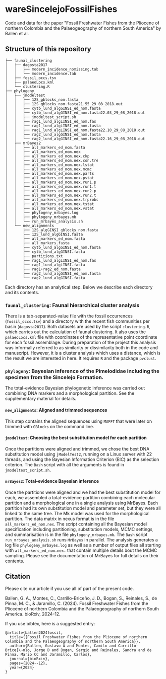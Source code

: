# wareSincelejoFossilFishes

Code and data for the paper "Fossil Freshwater Fishes from the Pliocene of northern Colombia and the Palaeogeography of northern South America" by Ballen et al.

## Structure of this repository

```
├── faunal_clustering
│   ├── dagosta2017
│   │   ├── modern_incidence_nomissing.tab
│   │   └── modern_incidence.tab
│   ├── fossil_occs.tsv
│   ├── palaeoLocs.kml
│   └── clustering.R
├── phylogeny
│   ├── jmodeltest
│   │   ├── 12S_gblocks_nom.fasta
│   │   ├── 12S_gblocks_nom.fasta21.55_29_08_2018.out
│   │   ├── cytb_lund_algGINSI_ed_nom.fasta
│   │   ├── cytb_lund_algGINSI_ed_nom.fasta22.03_29_08_2018.out
│   │   ├── jmodeltest_script.sh
│   │   ├── rag1_lund_algLINSI_ed_nom.fas
│   │   ├── rag1_lund_algLINSI_ed_nom.fasta
│   │   ├── rag1_lund_algLINSI_ed_nom.fasta22.10_29_08_2018.out
│   │   ├── rag2_lund_algGINSI_ed_nom.fasta
│   │   └── rag2_lund_algGINSI_ed_nom.fasta22.16_29_08_2018.out
│   ├── mrBayes2
│   │   ├── all_markers_ed_nom.fasta
│   │   ├── all_markers_ed_nom.nex
│   │   ├── all_markers_ed_nom.nex.ckp
│   │   ├── all_markers_ed_nom.nex.con.tre
│   │   ├── all_markers_ed_nom.nex.lstat
│   │   ├── all_markers_ed_nom.nex.mcmc
│   │   ├── all_markers_ed_nom.nex.parts
│   │   ├── all_markers_ed_nom.nex.pstat
│   │   ├── all_markers_ed_nom.nex.run1.p
│   │   ├── all_markers_ed_nom.nex.run1.t
│   │   ├── all_markers_ed_nom.nex.run2.p
│   │   ├── all_markers_ed_nom.nex.run2.t
│   │   ├── all_markers_ed_nom.nex.trprobs
│   │   ├── all_markers_ed_nom.nex.tstat
│   │   ├── all_markers_ed_nom.nex.vstat
│   │   ├── phylogeny_mrbayes.log
│   │   ├── phylogeny_mrbayes.mb
│   │   └── run_mrbayes_analysis.sh
│   └── new_alignments
│       ├── 12S_algGINSI_gblocks_nom.fasta
│       ├── 12S_lund_algGINSI.fasta
│       ├── all_markers_ed_nom.fasta
│       ├── all_markers.fasta
│       ├── cytb_lund_algGINSI_ed_nom.fasta
│       ├── cytb_lund_algGINSI.fasta
│       ├── partitions.txt
│       ├── rag1_lund_algLINSI_ed_nom.fas
│       ├── rag1_lund_algLINSI.fasta
│       ├── rag1+rag2_ed_nom.fasta
│       ├── rag2_lund_algGINSI_ed_nom.fasta
│       └── rag2_lund_algGINSI.fasta
```

Each directory has an analytical step. Below we describe each directory and its contents.

### `faunal_clustering`: Faunal hierarchical cluster analysis

There is a tab-separated-value file with the fossil occurrences (`fossil_occs.tsv`) and a directory with the recent fish communities per basin (`dagosta2017`). Both datasets are used by the script `clustering.R`, which carries out the calculation of faunal clustering. It also uses the `palaeoLocs.kml` file with coordinates of the representative point coordinate for each fossil assemblage. During preparation of the project this analysis was informally referred to as similarity or dissimilarity both in the code and manuscript. However, it is a cluster analysis which uses a distance, which is the result we are interested in here. It requires `R` and the package `pvclust`.

### `phylogeny`: Bayesian inference of the Pimelodidae including the specimen from the Sincelejo Formation.

The total-evidence Bayesian phylogenetic inference was carried out combining DNA markers and a morphological partition. See the supplementary material for details.

#### `new_alignments`: Aligned and trimmed sequences

This step contains the aligned sequences using `MAFFT` that were later on trimmed with `GBlocks` on the command line.

#### `jmodeltest`: Choosing the best substitution model for each partition

Once the partitions were aligned and trimmed, we chose the best DNA substitution model using `jModelTest2`, running on a Linux server with 22 threads, and using the Bayesian Information Criterion (BIC) as the selection criterion. The `Bash` script with all the arguments is found in `jmodeltest_script.sh`.

#### `mrBayes2`: Total-evidence Bayesian inference 

Once the partitions were aligned and we had the best substitution model for each, we assembled a total-evidence partition combining each molecular partition and a morphological one in a single analysis using MrBayes. Each partition had its own substitution model and parameter set, but they were all linked to the same tree. The Mk model was used for the morphological partition. The data matrix in nexus format is in the file `all_markers_ed_nom.nex`. The script containing all the Bayesian model specification including partitioning, substitution models, MCMC settings, and summarisation is in the file `phylogeny_mrbayes.mb`. The `Bash` script `run_mrbayes_analysis.sh` runs `MrBayes` in parallel. The analysis generates a log file `phylogeny_mrbayes.log` as well as a number of output files all starting with `all_markers_ed_nom.nex.` that contain multiple details bout the MCMC sampling. Please see the documentation of MrBayes for full details on their contents.


## Citation

Please cite our article if you use all of part of the present code.

Ballen, G. A., Montes, C., Carrillo-Briceño, J. D., Bogan, S., Reinales, S., de Pinna, M. C., & Jaramillo, C. (2024). Fossil Freshwater Fishes from the Pliocene of northern Colombia and the Palaeogeography of northern South America. bioRxiv, 2024-12.

If you use bibtex, here is a suggested entry:

```
@article{ballen2024fossil,
  title={{Fossil Freshwater Fishes from the Pliocene of northern Colombia and the Palaeogeography of northern South America}},
  author={Ballen, Gustavo A and Montes, Camilo and Carrillo-Brice{\~n}o, Jorge D and Bogan, Sergio and Reinales, Sandra and de Pinna, Mario CC and Jaramillo, Carlos},
  journal={bioRxiv},
  pages={2024--12},
  year={2024}
}

```
